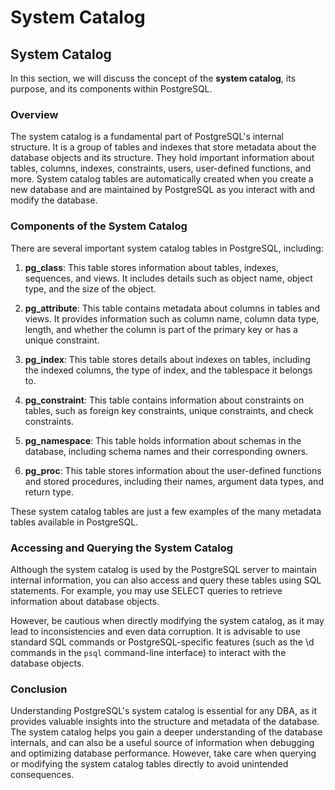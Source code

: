 # System Catalog

## System Catalog

In this section, we will discuss the concept of the **system catalog**, its purpose, and its components within PostgreSQL.

### Overview

The system catalog is a fundamental part of PostgreSQL's internal structure. It is a group of tables and indexes that store metadata about the database objects and its structure. They hold important information about tables, columns, indexes, constraints, users, user-defined functions, and more. System catalog tables are automatically created when you create a new database and are maintained by PostgreSQL as you interact with and modify the database.

### Components of the System Catalog

There are several important system catalog tables in PostgreSQL, including:

1. **pg_class**: This table stores information about tables, indexes, sequences, and views. It includes details such as object name, object type, and the size of the object.
   
2. **pg_attribute**: This table contains metadata about columns in tables and views. It provides information such as column name, column data type, length, and whether the column is part of the primary key or has a unique constraint.
   
3. **pg_index**: This table stores details about indexes on tables, including the indexed columns, the type of index, and the tablespace it belongs to.
   
4. **pg_constraint**: This table contains information about constraints on tables, such as foreign key constraints, unique constraints, and check constraints.
   
5. **pg_namespace**: This table holds information about schemas in the database, including schema names and their corresponding owners.

6. **pg_proc**: This table stores information about the user-defined functions and stored procedures, including their names, argument data types, and return type.

These system catalog tables are just a few examples of the many metadata tables available in PostgreSQL.

### Accessing and Querying the System Catalog

Although the system catalog is used by the PostgreSQL server to maintain internal information, you can also access and query these tables using SQL statements. For example, you may use SELECT queries to retrieve information about database objects.

However, be cautious when directly modifying the system catalog, as it may lead to inconsistencies and even data corruption. It is advisable to use standard SQL commands or PostgreSQL-specific features (such as the \d commands in the `psql` command-line interface) to interact with the database objects.

### Conclusion

Understanding PostgreSQL's system catalog is essential for any DBA, as it provides valuable insights into the structure and metadata of the database. The system catalog helps you gain a deeper understanding of the database internals, and can also be a useful source of information when debugging and optimizing database performance. However, take care when querying or modifying the system catalog tables directly to avoid unintended consequences.